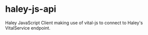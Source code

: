 haley-js-api
============

Haley JavaScript Client making use of vital-js to connect to Haley's VitalService endpoint.



